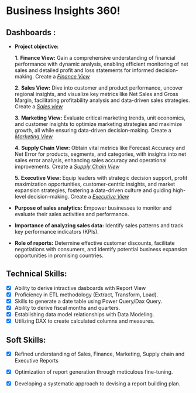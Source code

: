 # Business Insights 360!

## Dashboards :


- **Project objective:** 

    **1.** **Finance View:** Gain a comprehensive understanding of financial performance with dynamic analysis, enabling efficient monitoring of net sales and detailed profit and loss statements for informed decision-making.
           Create a _[Finance View](https://github.com/Devesh252/Finance-Report-and-Sales-Analytics/blob/main/Finance%20View.png)_ 

    **2.** **Sales View:** Dive into customer and product performance, uncover regional insights, and visualize key metrics like Net Sales and Gross Margin, facilitating profitability analysis and data-driven sales strategies.
           Create a _[Sales view](https://github.com/Devesh252/Finance-Report-and-Sales-Analytics/blob/main/Sales%20View.png)_

    **3.** **Marketing View:** Evaluate critical marketing trends, unit economics, and customer insights to optimize marketing strategies and maximize growth, all while ensuring data-driven decision-making.
           Create a _[Marketing View](https://github.com/Devesh252/Finance-Report-and-Sales-Analytics/blob/main/Marketing%20View.png)_

    **4.** **Supply Chain View:** Obtain vital metrics like Forecast Accuracy and Net Error for products, segments, and categories, with insights into net sales error analysis, enhancing sales accuracy and operational improvements.
           Create a _[Supply Chain View](https://github.com/Devesh252/Finance-Report-and-Sales-Analytics/blob/main/Supply%20Chain%20View.png)_

    **5.** **Executive View:** Equip leaders with strategic decision support, profit maximization opportunities, customer-centric insights, and market expansion strategies, fostering a data-driven culture and guiding high-level decision-making.
           Create a _[Executive View](https://github.com/Devesh252/Finance-Report-and-Sales-Analytics/blob/main/Executive%20View.png)_

    

- **Purpose of sales analytics:** Empower businesses to monitor and evaluate their sales activities and performance.

- **Importance of analyzing sales data:** Identify sales patterns and track key performance indicators (KPIs).

- **Role of reports:** Determine effective customer discounts, facilitate negotiations with consumers, and identify potential business expansion opportunities in promising countries.




## Technical Skills:
- [x]	Ability to derive intractive dasboards with Report View
- [x]	Proficiency in ETL methodology (Extract, Transform, Load).
- [x]	Skills to generate a date table using Power Query/Dax Query.
- [x]	Ability to derive fiscal months and quarters.
- [x]	Establishing data model relationships with Data Modeling.
- [x]	Utilizing DAX to create calculated columns and measures.

## Soft Skills:
- [x]	Refined understanding of Sales, Finance, Marketing, Supply chain and Executive Reports
- [x]	Optimization of report generation through meticulous fine-tuning.
- [x]	Developing a systematic approach to devising a report building plan.

